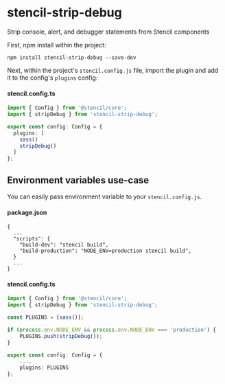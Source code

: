 # stencil-strip-debug

Strip console, alert, and debugger statements from Stencil components

First, npm install within the project:

```
npm install stencil-strip-debug --save-dev
```

Next, within the project's `stencil.config.js` file, import the plugin and add it to the config's `plugins` config:

#### stencil.config.ts

```ts
import { Config } from '@stencil/core';
import { stripDebug } from 'stencil-strip-debug';

export const config: Config = {
  plugins: [
    sass()
    stripDebug()
  ]
};
```

## Environment variables use-case

You can easily pass environment variable to your `stencil.config.js`.

#### package.json

```shell
{
  ...
  "scripts": {
    "build-dev": "stencil build",
    "build-production": "NODE_ENV=production stencil build",
  }
  ...
}

```

#### stencil.config.ts

```ts
import { Config } from '@stencil/core';
import { stripDebug } from 'stencil-strip-debug';

const PLUGINS = [sass()];

if (process.env.NODE_ENV && process.env.NODE_ENV === 'production') {
    PLUGINS.push(stripDebug());
}

export const config: Config = {
    ...,
    plugins: PLUGINS
};
```
